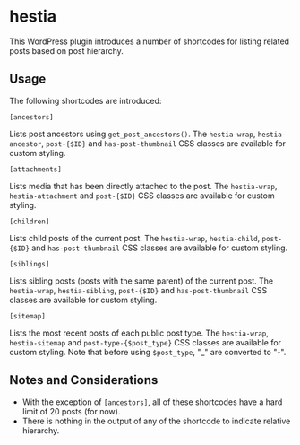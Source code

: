 # hestia
This WordPress plugin introduces a number of shortcodes for listing related posts based on post hierarchy.

## Usage
The following shortcodes are introduced:

`[ancestors]`

Lists post ancestors using `get_post_ancestors()`. The `hestia-wrap`, `hestia-ancestor`, `post-{$ID}` and `has-post-thumbnail` CSS classes are available for custom styling.

`[attachments]`

Lists media that has been directly attached to the post. The `hestia-wrap`, `hestia-attachment` and `post-{$ID}` CSS classes are available for custom styling.

`[children]`

Lists child posts of the current post. The `hestia-wrap`, `hestia-child`, `post-{$ID}` and `has-post-thumbnail` CSS classes are available for custom styling.

`[siblings]`

Lists sibling posts (posts with the same parent) of the current post. The `hestia-wrap`, `hestia-sibling`, `post-{$ID}` and `has-post-thumbnail` CSS classes are available for custom styling.

`[sitemap]`

Lists the most recent posts of each public post type. The `hestia-wrap`, `hestia-sitemap` and `post-type-{$post_type}` CSS classes are available for custom styling. Note that before using `$post_type`, "_" are converted to "-".

## Notes and Considerations
* With the exception of `[ancestors]`, all of these shortcodes have a hard limit of 20 posts (for now).
* There is nothing in the output of any of the shortcode to indicate relative hierarchy.
